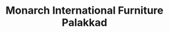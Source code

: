 ---
title: "Monarch International Furniture Palakkad"
url: /palakkad/monarch-international-furniture-palakkad/
shop: furniture
---